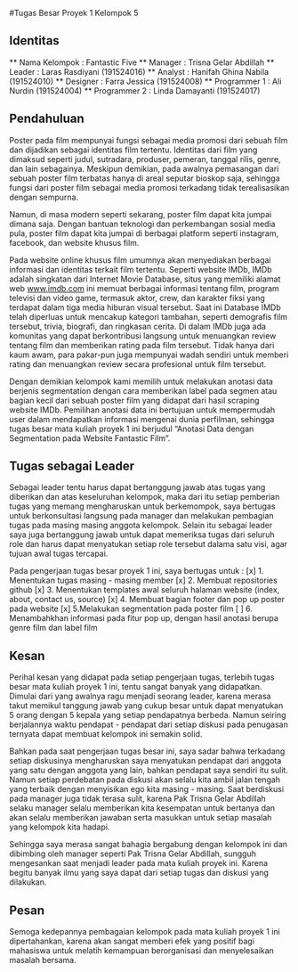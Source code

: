 #Tugas Besar Proyek 1 Kelompok 5


## Identitas
** Nama Kelompok : Fantastic Five
** Manager		 : Trisna Gelar Abdillah
** Leader		 : Laras Rasdiyani      (191524016)
** Analyst		 : Hanifah Ghina Nabila (191524010)
** Designer 	 : Farra Jessica 		 (191524008)
** Programmer 1  : Ali Nurdin 			 (191524004)
** Programmer 2  : Linda Damayanti 	 (191524017)

## Pendahuluan
Poster pada film mempunyai fungsi sebagai media promosi dari sebuah film dan dijadikan sebagai identitas film tertentu.  Identitas dari film yang dimaksud seperti judul, sutradara, produser, pemeran, tanggal rilis, genre, dan lain sebagainya. Meskipun demikian, pada awalnya pemasangan dari sebuah poster film terbatas hanya di areal seputar bioskop saja, sehingga fungsi dari poster film sebagai media promosi terkadang tidak terealisasikan dengan sempurna. 

Namun, di masa modern seperti sekarang, poster film dapat kita jumpai dimana saja. Dengan bantuan teknologi dan perkembangan sosial media pula, poster film dapat kita jumpai di berbagai platform seperti instagram, facebook, dan website khusus film.

Pada website online khusus film umumnya akan menyediakan berbagai informasi dan identitas terkait film tertentu. Seperti website IMDb, IMDb adalah singkatan dari Internet Movie Database, situs yang memiliki alamat web www.imdb.com ini memuat berbagai informasi tentang film, program televisi dan video game, termasuk aktor, crew, dan karakter fiksi yang terdapat dalam tiga media hiburan visual tersebut. Saat ini Database IMDb telah diperluas untuk mencakup kategori tambahan, seperti demografis film tersebut, trivia, biografi, dan ringkasan cerita. Di dalam IMDb juga ada komunitas yang dapat berkontribusi langsung untuk menuangkan review tentang film dan memberikan rating pada film tersebut. Tidak hanya dari kaum awam, para pakar-pun juga mempunyai wadah sendiri untuk memberi rating dan menuangkan review secara profesional untuk film tersebut.

Dengan demikian kelompok kami memilih untuk melakukan anotasi data berjenis segmentation dengan cara memberikan label pada segmen atau bagian kecil dari sebuah poster film yang didapat dari hasil scraping website IMDb. Pemilihan anotasi data ini bertujuan untuk mempermudah user dalam mendapatkan informasi mengenai dunia perfilman, sehingga tugas besar mata kuliah proyek 1 ini berjudul “Anotasi Data dengan Segmentation pada Website Fantastic Film”.

## Tugas sebagai Leader
Sebagai leader tentu harus dapat bertanggung jawab atas tugas yang diberikan dan atas keseluruhan kelompok, maka dari itu setiap pemberian tugas yang memang mengharuskan untuk berkemompok, saya bertugas untuk berkonsultasi langsung pada manager dan melakukan pembagian tugas pada masing masing anggota kelompok. Selain itu sebagai leader saya juga bertanggung jawab untuk dapat memeriksa tugas dari seluruh role dan harus dapat menyatukan setiap role tersebut dalama satu visi, agar tujuan awal tugas tercapai.

Pada pengerjaan tugas besar proyek 1 ini, saya bertugas untuk :
[x] 1. Menentukan tugas masing - masing member
[x] 2. Membuat repositories github
[x] 3. Menentukan templates awal seluruh halaman website (index, about, contact us, source)
[x] 4. Membuat bagian footer dan pop up poster pada website
[x] 5.Melakukan segmentation pada poster film
[ ] 6. Menambahkhan informasi pada fitur pop up, dengan hasil anotasi berupa genre film dan label film

## Kesan
Perihal kesan yang didapat pada setiap pengerjaan tugas, terlebih tugas besar mata kuliah proyek 1 ini, tentu sangat banyak yang didapatkan. Dimulai dari yang awalnya ragu menjadi seorang leader, karena merasa takut memikul tanggung jawab yang cukup besar untuk dapat menyatukan 5 orang dengan 5 kepala yang setiap pendapatnya berbeda. Namun seiring berjalannya waktu pendapat - pendapat dari setiap diskusi pada penugasan ternyata dapat membuat kelompok ini semakin solid.

Bahkan pada saat pengerjaan tugas besar ini, saya sadar bahwa terkadang setiap diskusinya mengharuskan saya menyatukan pendapat dari anggota yang satu dengan anggota yang lain, bahkan pendapat saya sendiri itu sulit. Namun setiap perdebatan pada diskusi akan selalu kita ambil jalan tengah yang terbaik dengan menyisikan ego kita masing - masing. Saat berdiskusi pada manager juga tidak terasa sulit, karena Pak Trisna Gelar Abdillah selaku manager selalu memberikan kita kesempatan untuk bertanya dan akan selalu memberikan jawaban serta masukkan untuk setiap masalah yang kelompok kita hadapi.

Sehingga saya merasa sangat bahagia bergabung dengan kelompok ini dan dibimbing oleh manager seperti Pak Trisna Gelar Abdillah, sungguh mengesankan saat menjadi leader pada mata kuliah proyek ini. Karena begitu banyak ilmu yang saya dapat dari setiap tugas dan diskusi yang dilakukan.

## Pesan
Semoga kedepannya pembagaian kelompok pada mata kuliah proyek 1 ini dipertahankan, karena akan sangat memberi efek yang positif bagi mahasiswa untuk melatih kemampuan berorganisasi dan menyelesaikan masalah bersama.